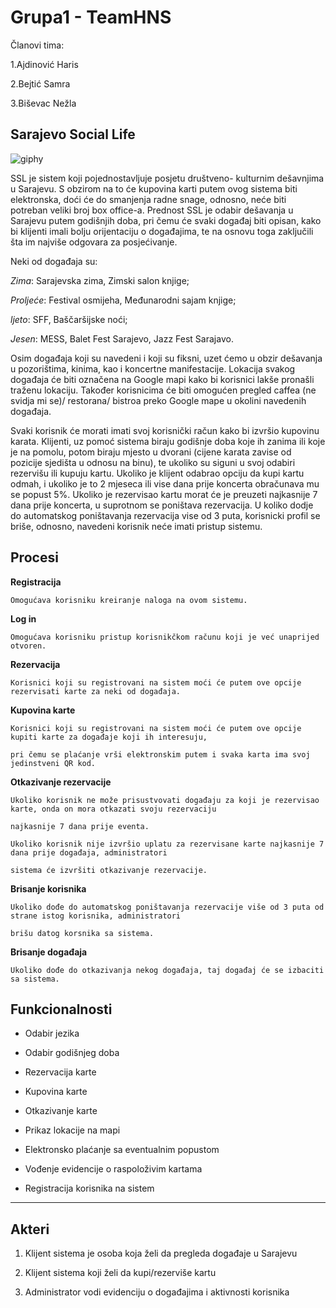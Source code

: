 # Grupa1 - TeamHNS

Članovi tima:

1.Ajdinović Haris

2.Bejtić Samra

3.Biševac Nežla


## Sarajevo Social Life


![giphy](https://user-images.githubusercontent.com/37189397/37556734-4f201432-29fa-11e8-9741-1105968de6ce.gif)


SSL je sistem koji pojednostavljuje posjetu društveno- kulturnim dešavnjima u Sarajevu. S obzirom na to će kupovina karti putem ovog sistema biti elektronska, doći će do smanjenja radne snage, odnosno, neće biti potreban veliki broj box office-a. Prednost SSL je odabir dešavanja u Sarajevu putem godišnjih doba, pri čemu će svaki događaj biti opisan, kako bi klijenti imali bolju orijentaciju o događajima, te na osnovu toga zaključili šta im najviše odgovara za posjećivanje. 

Neki od događaja su: 

*Zima*: Sarajevska zima, Zimski salon knjige; 

*Proljeće*: Festival osmijeha, Međunarodni sajam knjige;

*ljeto*: SFF, Baščaršijske noći; 

*Jesen*: MESS, Balet Fest Sarajevo, Jazz Fest Sarajavo. 

Osim događaja koji su navedeni i koji su fiksni, uzet ćemo u obzir dešavanja u pozorištima, kinima, kao i koncertne manifestacije. 
Lokacija svakog događaja će biti označena na Google mapi kako bi korisnici lakše pronašli traženu lokaciju.
Također korisnicima će biti omogućen pregled caffea (ne svidja mi se)/ restorana/ bistroa preko Google mape u okolini navedenih događaja.

Svaki korisnik će morati imati svoj korisnički račun kako bi izvršio kupovinu karata.
Klijenti, uz pomoć sistema biraju godišnje doba koje ih zanima ili koje je na pomolu, potom biraju mjesto u dvorani (cijene karata zavise od pozicije sjedišta u odnosu na binu), te ukoliko su siguni u svoj odabiri rezervišu ili kupuju kartu. Ukoliko je klijent odabrao opciju da kupi kartu odmah, i ukoliko je to 2 mjeseca ili vise dana prije koncerta obračunava mu se popust 5%. Ukoliko je rezervisao kartu morat će je preuzeti najkasnije 7 dana prije koncerta, u suprotnom se poništava rezervacija. U koliko dodje do automatskog poništavanja rezervacija vise od 3 puta, korisnicki profil se briše, odnosno, navedeni korisnik neće imati pristup sistemu.


## Procesi


**Registracija**
```
Omogućava korisniku kreiranje naloga na ovom sistemu.
```

**Log in**
```
Omogućava korisniku pristup korisnikčkom računu koji je već unaprijed otvoren.
```
**Rezervacija**
```
Korisnici koji su registrovani na sistem moći će putem ove opcije rezervisati karte za neki od događaja.
```

**Kupovina karte**
```
Korisnici koji su registrovani na sistem moći će putem ove opcije kupiti karte za događaje koji ih interesuju, 

pri čemu se plaćanje vrši elektronskim putem i svaka karta ima svoj jedinstveni QR kod.
```

**Otkazivanje rezervacije**
```
Ukoliko korisnik ne može prisustvovati događaju za koji je rezervisao karte, onda on mora otkazati svoju rezervaciju 

najkasnije 7 dana prije eventa.

Ukoliko korisnik nije izvršio uplatu za rezervisane karte najkasnije 7 dana prije događaja, administratori 

sistema će izvršiti otkazivanje rezervacije.
```

**Brisanje korisnika**
```
Ukoliko dođe do automatskog poništavanja rezervacije više od 3 puta od strane istog korisnika, administratori 

brišu datog korsnika sa sistema.
```

**Brisanje događaja**
```
Ukoliko dođe do otkazivanja nekog događaja, taj događaj će se izbaciti sa sistema.
```

## Funkcionalnosti

* Odabir jezika

* Odabir godišnjeg doba

* Rezervacija karte

* Kupovina karte

* Otkazivanje karte

* Prikaz lokacije na mapi

* Elektronsko plaćanje sa eventualnim popustom

* Vođenje evidencije o raspoloživim kartama

* Registracija korisnika na sistem

---

## Akteri

1. Klijent sistema je osoba koja želi da pregleda događaje u Sarajevu

2. Klijent sistema koji želi da kupi/rezerviše kartu

3. Administrator vodi evidenciju o događajima i aktivnosti korisnika





